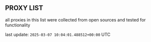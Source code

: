 ## PROXY LIST

all proxies in this list were collected from open sources and tested for functionality

last update: `2025-03-07 10:04:01.488512+00:00` UTC